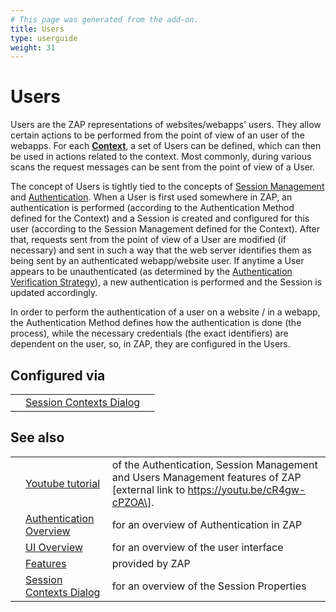 ```yaml
---
# This page was generated from the add-on.
title: Users
type: userguide
weight: 31
---
```


# Users

Users are the ZAP representations of websites/webapps' users. They
allow certain actions to be performed from the point of view of an
user of the webapps. For each **[Context](/docs/desktop/start/features/contexts/)**,
a set of Users can be defined, which can then be used in actions
related to the context. Most commonly, during various scans the
request messages can be sent from the point of view of a User.

The concept of Users is tightly tied to the concepts of [Session Management](/docs/desktop/start/features/sessionmanagement/) and [Authentication](/docs/desktop/start/features/authentication/). When a User is first
used somewhere in ZAP, an authentication is performed (according to
the Authentication Method defined for the Context) and a Session is
created and configured for this user (according to the Session
Management defined for the Context). After that, requests sent from
the point of view of a User are modified (if necessary) and sent in
such a way that the web server identifies them as being sent by an
authenticated webapp/website user. If anytime a User appears to
be unauthenticated (as determined by the
[Authentication Verification Strategy](/docs/desktop/start/features/authstrategies/)), a new
authentication is performed and the Session is updated accordingly.

In order to perform the authentication of a user on a website /
in a webapp, the Authentication Method defines how the authentication
is done (the process), while the necessary credentials (the exact
identifiers) are dependent on the user, so, in ZAP, they are
configured in the Users.

## Configured via

|   |                                                                             |   |
|---|-----------------------------------------------------------------------------|---|
|   | [Session Contexts Dialog](/docs/desktop/ui/dialogs/session/contexts/#users) |   |

## See also

|   |                                                                         |                                                                                                                                   |
|---|-------------------------------------------------------------------------|-----------------------------------------------------------------------------------------------------------------------------------|
|   | [Youtube tutorial](https://youtu.be/cR4gw-cPZOA)                        | of the Authentication, Session Management and Users Management features of ZAP \[external link to https://youtu.be/cR4gw-cPZOA\]. |
|   | [Authentication Overview](/docs/desktop/start/features/authentication/) | for an overview of Authentication in ZAP                                                                                          |
|   | [UI Overview](/docs/desktop/ui/)                                        | for an overview of the user interface                                                                                             |
|   | [Features](/docs/desktop/start/features/)                               | provided by ZAP                                                                                                                   |
|   | [Session Contexts Dialog](/docs/desktop/ui/dialogs/session/contexts/)   | for an overview of the Session Properties                                                                                         |
